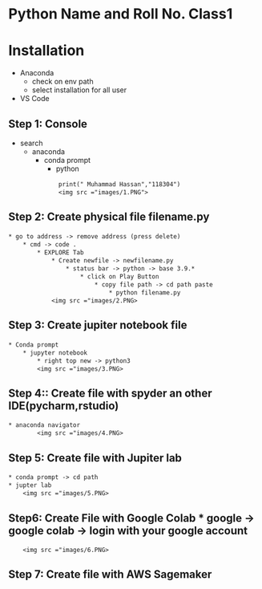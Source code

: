 # Python Name and Roll No. Class1
# Installation
* Anaconda
    * check on env path
    * select installation for all user
* VS Code
## Step 1: Console
* search
    * anaconda
        * conda prompt
            * python
            ```
                print(" Muhammad Hassan","118304")
                <img src ="images/1.PNG">
## Step 2: Create physical file filename.py
    * go to address -> remove address (press delete)
        * cmd -> code .
            * EXPLORE Tab
                * Create newfile -> newfilename.py
                    * status bar -> python -> base 3.9.*
                        * click on Play Button
                            * copy file path -> cd path paste
                                * python filename.py
                <img src ="images/2.PNG>
## Step 3: Create jupiter notebook file
    * Conda prompt
        * jupyter notebook
            * right top new -> python3
            <img src ="images/3.PNG>
## Step 4:: Create file with spyder an other IDE(pycharm,rstudio)
    * anaconda navigator
            <img src ="images/4.PNG>
## Step 5: Create file with Jupiter lab
    * conda prompt -> cd path
    * jupter lab
        <img src ="images/5.PNG>
## Step6: Create File with Google Colab * google -> google colab -> login with your google account
        <img src ="images/6.PNG>
## Step 7: Create file with AWS Sagemaker


                